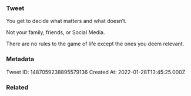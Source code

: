 ### Tweet
You get to decide what matters and what doesn’t. 

Not your family, friends, or Social Media. 

There are no rules to the game of life except the ones you deem relevant.

### Metadata
Tweet ID: 1487059238895579136
Created At: 2022-01-28T13:45:25.000Z

### Related

